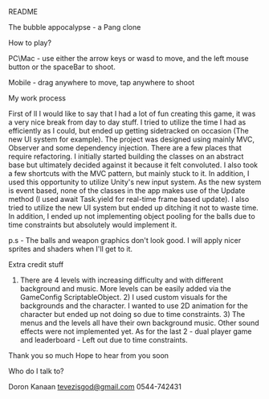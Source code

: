 README

The bubble appocalypse - a Pang clone

How to play?

PC\Mac - use either the arrow keys or wasd to move, and the left mouse button or the spaceBar to shoot.

Mobile - drag anywhere to move, tap anywhere to shoot

My work process

First of ll I would like to say that I had a lot of fun creating this game, it was a very nice break from day to day stuff. I tried to utilize the time I had as efficiently as I could, but ended up getting sidetracked on occasion (The new UI system for example). The project was designed using mainly MVC, Observer and some dependency injection. There are a few places that require refactoring. I initially started building the classes on an abstract base but ultimately decided against it because it felt convoluted. I also took a few shortcuts with the MVC pattern, but mainly stuck to it. In addition, I used this opportunity to utilize Unity's new input system. As the new system is event based, none of the classes in the app makes use of the Update method (I used await Task.yield for real-time frame based update). I also tried to utilize the new UI system but ended up ditching it not to waste time. In addition, I ended up not implementing object pooling for the balls due to time constraints but absolutely would implement it.

p.s - The balls and weapon graphics don't look good. I will apply nicer sprites and shaders when I'll get to it.

Extra credit stuff

1) There are 4 levels with increasing difficulty and with different background and music. More levels can be easily added via the GameConfig ScriptableObject. 2) I used custom visuals for the backgrounds and the character. I wanted to use 2D animation for the character but ended up not doing so due to time constraints. 3) The menus and the levels all have their own background music. Other sound effects were not implemented yet. As for the last 2 - dual player game and leaderboard - Left out due to time constraints.

Thank you so much
Hope to hear from you soon

Who do I talk to?

Doron Kanaan tevezisgod@gmail.com 0544-742431
